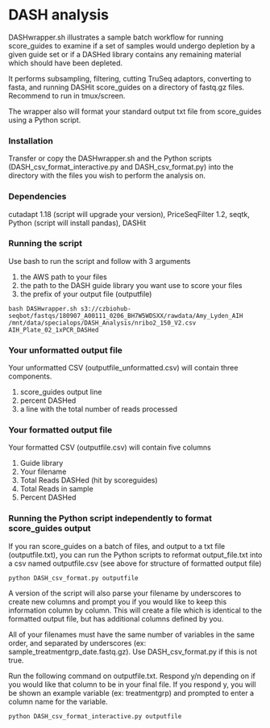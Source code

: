 # DASH analysis
DASHwrapper.sh illustrates a sample batch workflow for running score_guides to examine if a set of samples would undergo depletion by a given guide set or if a DASHed library contains any remaining material which should have been depleted. 

It performs subsampling, filtering, cutting TruSeq adaptors, converting to fasta, and running DASHit score_guides on a directory of fastq.gz files. Recommend to run in tmux/screen.

The wrapper also will format your standard output txt file from score_guides using a Python script. 

### Installation
Transfer or copy the DASHwrapper.sh and the Python scripts (DASH_csv_format_interactive.py and DASH_csv_format.py) into the directory with the files you wish to perform the analysis on.

### Dependencies
cutadapt 1.18 (script will upgrade your version), PriceSeqFilter 1.2, seqtk, Python (script will install pandas), DASHit

### Running the script

Use bash to run the script and follow with 3 arguments
1. the AWS path to your files
2. the path to the DASH guide library you want use to score your files
3. the prefix of your output file (outputfile)


```
bash DASHwrapper.sh s3://czbiohub-seqbot/fastqs/180907_A00111_0206_BH7W5WDSXX/rawdata/Amy_Lyden_AIH /mnt/data/specialops/DASH_Analysis/nribo2_150_V2.csv AIH_Plate_02_1xPCR_DASHed
```

### Your unformatted output file

Your unformatted CSV (outputfile_unformatted.csv) will contain three components.
1. score_guides output line
2. percent DASHed
3. a line with the total number of reads processed

### Your formatted output file
Your formatted CSV (outputfile.csv) will contain five columns
1. Guide library
2. Your filename
3. Total Reads DASHed (hit by scoreguides)
4. Total Reads in sample
5. Percent DASHed

### Running the Python script independently to format score_guides output
If you ran score_guides on a batch of files, and output to a txt file (outputfile.txt), you can run the Python scripts to reformat output_file.txt into a csv named outputfile.csv (see above for structure of formatted output file)

```
python DASH_csv_format.py outputfile
```

A version of the script will also parse your filename by underscores to create new columns and prompt you if you would like to keep this information column by column. This will create a file which is identical to the formatted output file, but has additional columns defined by you.
 
All of your filenames must have the same number of variables in the same order, and separated by underscores (ex: sample_treatmentgrp_date.fastq.gz). Use DASH_csv_format.py if this is not true.

Run the following command on outputfile.txt. Respond y/n depending on if you would like that column to be in your final file. If you respond y, you will be shown an example variable (ex: treatmentgrp) and prompted to enter a column name for the variable.

```
python DASH_csv_format_interactive.py outputfile
```
